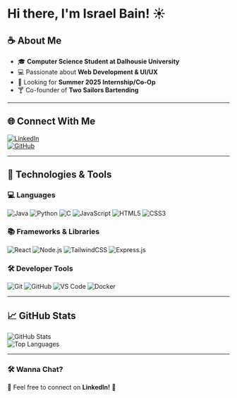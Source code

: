 # Hi there, I'm Israel Bain! ☀  

## ☕️ About Me  
- 🎓 **Computer Science Student at Dalhousie University**  
- 💻 Passionate about **Web Development & UI/UX**
- 🚀 Looking for **Summer 2025 Internship/Co-Op** 
- 🍸 Co-founder of **Two Sailors Bartending**   

---

## 🌐 **Connect With Me**  
[![LinkedIn](https://img.shields.io/badge/LinkedIn-Profile-blue?logo=linkedin)](your-linkedin-url)  
[![GitHub](https://img.shields.io/badge/GitHub-Follow-black?logo=github)](https://github.com/your-username)  

---

## 🚀 **Technologies & Tools**  

### **💻 Languages**  
![Java](https://img.shields.io/badge/Java-ED8B00?style=flat&logo=openjdk&logoColor=white)
![Python](https://img.shields.io/badge/Python-3776AB?style=flat&logo=python&logoColor=white)
![C](https://img.shields.io/badge/C-A8B9CC?style=flat&logo=c&logoColor=white)
![JavaScript](https://img.shields.io/badge/JavaScript-F7DF1E?style=flat&logo=javascript&logoColor=black)
![HTML5](https://img.shields.io/badge/HTML5-E34F26?style=flat&logo=html5&logoColor=white)
![CSS3](https://img.shields.io/badge/CSS3-1572B6?style=flat&logo=css3&logoColor=white)

### **📚 Frameworks & Libraries**  
![React](https://img.shields.io/badge/React-61DAFB?style=flat&logo=react&logoColor=black)
![Node.js](https://img.shields.io/badge/Node.js-43853D?style=flat&logo=node.js&logoColor=white)
![TailwindCSS](https://img.shields.io/badge/TailwindCSS-06B6D4?style=flat&logo=tailwind-css&logoColor=white)
![Express.js](https://img.shields.io/badge/Express.js-000000?style=flat&logo=express&logoColor=white)

### **🛠 Developer Tools**  
![Git](https://img.shields.io/badge/Git-F05032?style=flat&logo=git&logoColor=white)
![GitHub](https://img.shields.io/badge/GitHub-181717?style=flat&logo=github&logoColor=white)
![VS Code](https://img.shields.io/badge/VS%20Code-007ACC?style=flat&logo=visual-studio-code&logoColor=white)
![Docker](https://img.shields.io/badge/Docker-2496ED?style=flat&logo=docker&logoColor=white)

---

## 📈 **GitHub Stats**  
![GitHub Stats](https://github-readme-stats.vercel.app/api?username=your-username&show_icons=true&theme=dracula)  
![Top Languages](https://github-readme-stats.vercel.app/api/top-langs/?username=your-username&layout=compact&theme=dracula)  

---

### **🛠 Wanna Chat?**  
📩 Feel free to connect on **LinkedIn!** 🚀  
